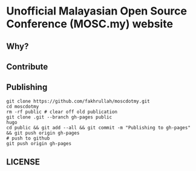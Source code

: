# Unofficial Malayasian Open Source Conference (MOSC.my) website

## Why?

## Contribute


## Publishing
```
git clone https://github.com/fakhrullah/moscdotmy.git
cd moscdotmy
rm -rf public # clear off old publication
git clone .git --branch gh-pages public
hugo
cd public && git add --all && git commit -m "Publishing to gh-pages" && git push origin gh-pages
# push to github
git push origin gh-pages
```

## LICENSE

